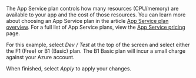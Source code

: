 The App Service plan controls how many resources (CPU/memory) are available to your app and the cost of those resources. You can learn more about choosing an App Service plan in the article [App Service plan overview](/azure/app-service/overview-hosting-plans). For a full list of App Service plans, view the [App Service pricing](https://azure.microsoft.com/pricing/details/app-service/windows/) page.


For this example, select *Dev / Test* at the top of the screen and select either the F1 (Free) or B1 (Basic) plan.  The B1 Basic plan will incur a small charge against your Azure account.

When finished, select *Apply* to apply your changes.
